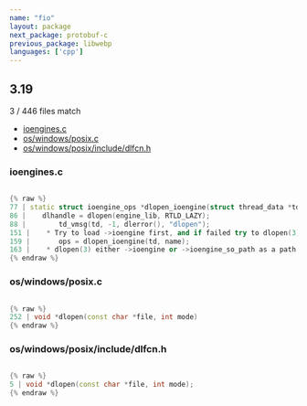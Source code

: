 ```yaml
---
name: "fio"
layout: package
next_package: protobuf-c
previous_package: libwebp
languages: ['cpp']
---
```

## 3.19
3 / 446 files match

 - [ioengines.c](#ioenginesc)
 - [os/windows/posix.c](#oswindowsposixc)
 - [os/windows/posix/include/dlfcn.h](#oswindowsposixincludedlfcnh)

### ioengines.c

```cpp

{% raw %}
77 | static struct ioengine_ops *dlopen_ioengine(struct thread_data *td,
86 | 	dlhandle = dlopen(engine_lib, RTLD_LAZY);
88 | 		td_vmsg(td, -1, dlerror(), "dlopen");
151 | 	 * Try to load ->ioengine first, and if failed try to dlopen(3) either
159 | 		ops = dlopen_ioengine(td, name);
163 | 	 * dlopen(3) either ->ioengine or ->ioengine_so_path as a path.
{% endraw %}

```
### os/windows/posix.c

```cpp

{% raw %}
252 | void *dlopen(const char *file, int mode)
{% endraw %}

```
### os/windows/posix/include/dlfcn.h

```cpp

{% raw %}
5 | void *dlopen(const char *file, int mode);
{% endraw %}

```